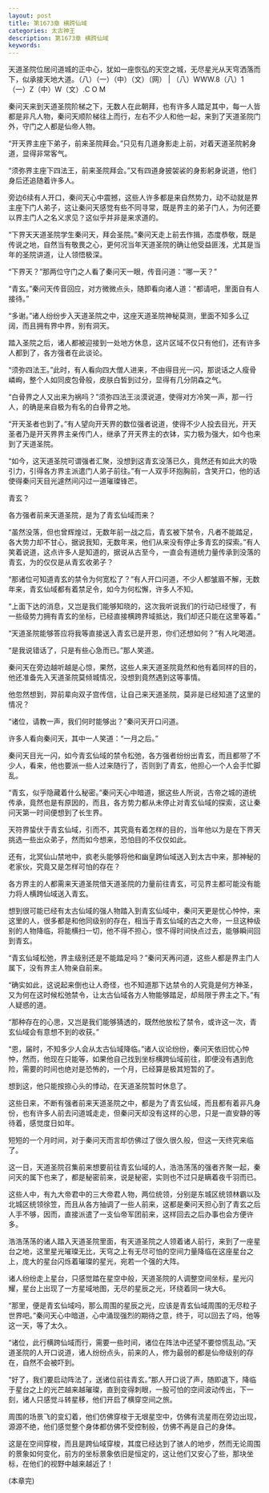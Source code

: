 ```yaml
---
layout: post
title: 第1673章 横跨仙域
categories: 太古神王
description: 第1673章 横跨仙域
keywords:
---
```


天道圣院位居问道城的正中心，犹如一座恢弘的天空之城，无尽星光从天穹洒落而下，似承接天地大道。（八）（一）（中）（文）（网） | （八）WWW.8（八）1（一）Z（中）W（文）.C O M

秦问天来到天道圣院阶梯之下，无数人在此朝拜，也有许多人踏足其中，每一人皆都是非凡人物，秦问天顺阶梯往上而行，左右不少人和他一起，来到了天道圣院门外，守门之人都是仙帝人物。

“开天界主座下弟子，前来圣院拜会。”只见有几道身影走上前，对着天道圣院躬身道，显得非常客气。

“须弥界主座下四法王，前来圣院拜会。”又有四道身披袈裟的身影躬身说道，他们身后还追随着许多人。

旁边6续有人开口，秦问天心中震撼，这些人许多都是来自然势力，动不动就是界主座下门人弟子，这让秦问天感觉有些不同寻常，既是界主的弟子门人，为何还要以界主门人之名义求见？这似乎并非是来求道的。

“下界天天道圣院学生秦问天，拜会圣院。”秦问天走上前去作揖，态度恭敬，既是传说之地，自然当有敬畏之心，更何况当年天道圣院的确让他受益匪浅，尤其是当年的圣院讲道，让人领悟极深。

“下界天？”那两位守门之人看了秦问天一眼，传音问道：“哪一天？”

“青玄。”秦问天传音回应，对方微微点头，随即看向诸人道：“都请吧，里面自有人接待。”

“多谢。”诸人纷纷步入天道圣院之中，这座天道圣院神秘莫测，里面不知多么辽阔，而且拥有界中界，别有洞天。

踏入圣院之后，诸人都被迎接到一处地方休息，这片区域不仅只有他们，还有许多人都到了，各方强者在此谈论。

“须弥四法王。”此时，有人看向四大僧人进来，不由得目光一闪，那说话之人瘦骨嶙峋，整个人如同皮包骨般，皮肤白皙到过分，显得有几分阴森之气。

“白骨界之人又出来为祸吗？”须弥四法王淡漠说道，使得对方冷笑一声，那一行人，的确是来自极为有名的白骨界之地。

“开天圣者也到了。”有人望向开天界的数位强者说道，使得不少人投去目光，开天圣者乃是开天界界主亲传门人，继承了开天界主的衣钵，实力极为强大，如今也来到了天道圣院。

“如今，这天道圣院可谓强者汇聚，没想到这青玄没落已久，竟然还有如此大的吸引力，引得各方界主派遣门人弟子前往。”有一人双手环抱胸前，含笑开口，他的话使得秦问天目光遽然间闪过一道璀璨锋芒。

青玄？

各方强者前来天道圣院，是为了青玄仙域而来？

“虽然没落，但也曾辉煌过，无数年前一战之后，青玄被下禁令，凡者不能踏足，各大势力却不甘心，据说我知，无数年来，他们从来没有停止多青玄的探索。”有人笑着说道，这点许多人是知道的，据说从古至今，一直会有道统力量传承到没落的青玄，为的仅仅是从青玄收弟子？

“那诸位可知道青玄的禁令为何宽松了？”有人开口问道，不少人都皱眉不解，无数年来，青玄仙域都有着禁足令，如今为何松懈，许多人不知。

“上面下达的消息，又岂是我们能够知晓的，这次我听说我们的行动已经慢了，有一些级势力拥有青玄的坐标，已经直接横跨界域抵达，我们却还只能在这里等着。”

“天道圣院能够答应将我等直接送入青玄已是开恩，你们还想如何？”有人叱喝道。

“是我说错话了，只是有些心急而已。”那人笑道。

秦问天在旁边越听越是心惊，果然，这些人来天道圣院竟然和他有着同样的目的，他还准备先入天道圣院莫倾城情况，没想到竟然遇到这等事情。

他忽然想到，羿前辈向双子宫传信，让自己来天道圣院，莫非是已经知道了这里的情况？

“诸位，请教一声，我们何时能够出？”秦问天开口问道。

许多人看向秦问天，其中一人笑道：“一月之后。”

秦问天目光一闪，如今青玄仙域的禁令松弛，各方强者纷纷出青玄，而且都带了不少人，看来，他也要派一些人过来随行了，否则到了青玄，他担心一个人会手忙脚乱。

“青玄，似乎隐藏着什么秘密。”秦问天心中暗道，据这些人所说，古帝之城的道统传承，竟然也是有原因的，而且，各方势力都从未停止对青玄仙域的探索，这让秦问天第一时间便想到了长生界。

天符界蛰伏于青玄仙域，引而不，其究竟有着怎样的目的，当年他以为是在下界天挑选一些出众弟子，然而如今想来，恐怕目的不仅仅如此。

还有，北冥仙山禁地中，疯老头能够将他和幽皇跨仙域送入到太古中来，那神秘的老家伙，究竟又是怎样可怕的存在？

各方界主的人都需来天道圣院借天道圣院的力量前往青玄，可见界主都可能没有能力将人横跨仙域送入青玄。

想到很可能已经有太古仙域的强人物踏入到青玄仙域中，秦问天更是忧心忡忡，来这里的人，很多都是和他同级别的存在，相当于青玄仙域的古之大帝，一旦这种级别的人物降临，将能横扫一切，他不得不担心，恨不得时间快点过去，能够瞬间回到青玄。

“青玄仙域松弛，界主级别还是不能踏足吗？”秦问天再问道，这些人都是界主门人属下，没有界主人物亲自前来。

“确实如此，这说起来倒也让人奇怪，也不知道那下达禁令的人究竟是何方神圣，又为何在这时候松弛禁令，让太古仙域各方人物能够踏足，却局限于界主之下。”有人疑惑的道。

“那种存在的心思，又岂是我们能够猜透的，既然他放松了禁令，或许这一次，青玄仙域会有意想不到的收获。”

“恩，届时，不知多少人会从太古仙域降临。”诸人议论纷纷，秦问天依旧忧心忡忡，然而，他现在只能等，如果他自己找到坐标横跨仙域前往，即便没有遇到危险，需要的时间也绝对是恐怖的，一个月，已经算是极其短暂的了。

想到这，他只能按捺心头的悸动，在天道圣院暂时休息了。

这些日来，不断有强者前来天道圣院之中，都是为了青玄仙域，而且都有着非凡身份，也有许多人前去问道城走走，但秦问天却没有这样的心思，只是一直安静的等待着，感觉度日如年。

短短的一个月时间，对于秦问天而言却仿佛过了很久很久般，但这一天终究来临了。

这一日，天道圣院召集前来想要前往青玄仙域的人，浩浩荡荡的强者齐聚一起，秦问天的属下也来了，都是秘密前来，说是秘密，实则也不过只是瞒着夜千羽而已。

这些人中，有九大帝君中的三大帝君人物，两位统领，分别是东城区统领林霸以及北城区统领徐笠，而且从各方抽调了一些人前来，这都是秦问天担心到了青玄之后人手不够，因而，直接派遣了一支仙帝军团前来，这样回去之后办事也会方便许多。

浩浩荡荡的诸人踏入天道圣院里面，有天道圣院之人领着诸人前行，来到了一座星台之地，这里星光璀璨无比，天穹之上有无尽可怕的空间力量降临在这座星台之上，庞大的星台闪烁着璀璨的星光，宛若一个强的大阵。

诸人纷纷走上星台，只感觉踏在星空中般，天道圣院的人调整空间坐标，星光闪耀，星台上出现了一方星域地图，无尽的星辰之光，环绕着同一块大6。

“那里，便是青玄仙域吗，那么周围的星辰之光，应该是青玄仙域周围的无尽粒子世界吧。”秦问天心中暗道，心中涌现强烈的期待之意，终于，可以回去了吗，他等这一天，等了太久。

“诸位，此行横跨仙域而行，需要一些时间，诸位在阵法中还望不要惊慌乱动。”天道圣院的人开口说道，诸人纷纷点头，前来的人，修为最弱的都是仙帝级别的存在，自然不会被吓到。

“好了，我们要启动阵法了，送诸位前往青玄。”那人开口说了声，随即退下，降临于星台之上的光芒越来越璀璨，直到变得刺眼，一股可怕的空间波动传出，下一刻，诸人只感觉斗转星移，他们开启了横穿空间之旅。

周围的场景飞的变幻着，他们仿佛穿梭于无垠星空中，仿佛有流星雨在旁边出现，源源不绝，他们感觉整个身体都仿佛不受控制般，仿佛不再是自己的身体。

这是在空间穿梭，而且是跨仙域穿梭，其度已经达到了骇人的地步，然而无论周围的景象如何变化，前方的坐标景象依旧是恒定的，这让他们又安心了些，那块坐标，在他们的视野中越来越近了！

(本章完)

